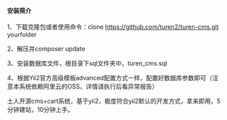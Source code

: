 #### 安装简介

1、下载克隆包或者使用命令：clone https://github.com/turen2/turen-cms.git yourfolder

2、解压并composer update

3、安装数据库文件，根目录下sql文件夹中，turen_cms.sql

4、根据Yii2官方高级模板advanced配置方式一样，配置好数据库参数即可（注意本系统依赖阿里云的OSS，详情请执行后看异常报告）


土人开源cms+cart系统，基于yii2，极度符合yii2默认的开发方式，拿来即用，5分钟建站，10分钟上手。
